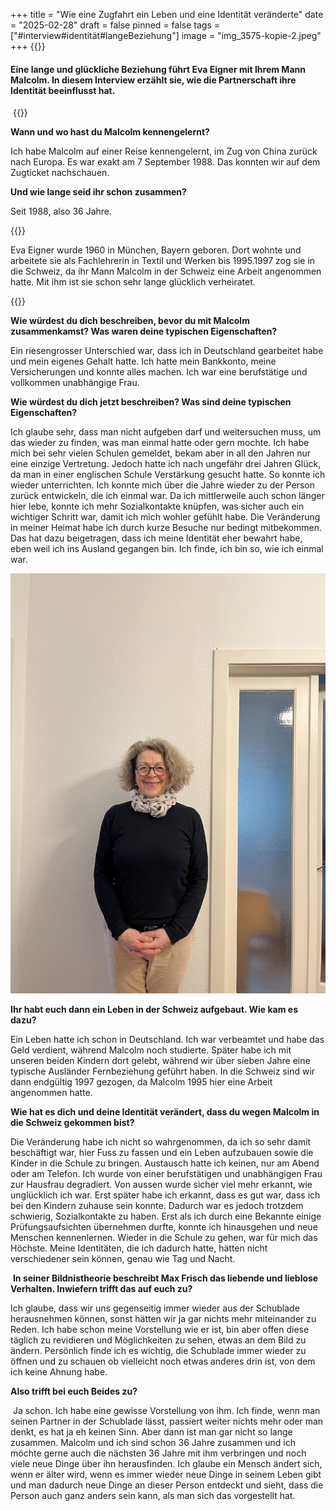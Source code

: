 +++
title = "Wie eine Zugfahrt ein Leben und eine Identität veränderte"
date = "2025-02-28"
draft = false
pinned = false
tags = ["#interview#identität#langeBeziehung"]
image = "img_3575-kopie-2.jpeg"
+++
{{<lead>}}

#### Eine lange und glückliche Beziehung führt Eva Eigner mit Ihrem Mann Malcolm. In diesem Interview erzählt sie, wie die Partnerschaft ihre Identität beeinflusst hat.

 {{<lead>}}

**Wann und wo hast du Malcolm kennengelernt?**

Ich habe Malcolm auf einer Reise kennengelernt, im Zug von China zurück nach Europa. Es war exakt am 7 September 1988. Das konnten wir auf dem Zugticket nachschauen.



**Und wie lange seid ihr schon zusammen?**

Seit 1988, also 36 Jahre.



{{<box>}}

Eva Eigner wurde 1960 in München, Bayern geboren. Dort wohnte und arbeitete sie als Fachlehrerin in Textil und Werken bis 1995.1997 zog sie in die Schweiz, da ihr Mann Malcolm in der Schweiz eine Arbeit angenommen hatte. Mit ihm ist sie schon sehr lange glücklich verheiratet.

{{</box>}}



**Wie würdest du dich beschreiben, bevor du mit Malcolm zusammenkamst? Was waren deine typischen Eigenschaften?**

Ein riesengrosser Unterschied war, dass ich in Deutschland gearbeitet habe und mein eigenes Gehalt hatte. Ich hatte mein Bankkonto, meine Versicherungen und konnte alles machen. Ich war eine berufstätige und vollkommen unabhängige Frau.



**Wie würdest du dich jetzt beschreiben? Was sind deine typischen Eigenschaften?**

Ich glaube sehr, dass man nicht aufgeben darf und weitersuchen muss, um das wieder zu finden, was man einmal hatte oder gern mochte. Ich habe mich bei sehr vielen Schulen gemeldet, bekam aber in all den Jahren nur eine einzige Vertretung. Jedoch hatte ich nach ungefähr drei Jahren Glück, da man in einer englischen Schule Verstärkung gesucht hatte. So konnte ich wieder unterrichten. Ich konnte mich über die Jahre wieder zu der Person zurück entwickeln, die ich einmal war. Da ich mittlerweile auch schon länger hier lebe, konnte ich mehr Sozialkontakte knüpfen, was sicher auch ein wichtiger Schritt war, damit ich mich wohler gefühlt habe. Die Veränderung in meiner Heimat habe ich durch kurze Besuche nur bedingt mitbekommen. Das hat dazu beigetragen, dass ich meine Identität eher bewahrt habe, eben weil ich ins Ausland gegangen bin. Ich finde, ich bin so, wie ich einmal war.



![Eva Eigner in ihrer gemeinsamen Wohnung mit ihrem Mann Malcolm in Bern](img_3575-kopie-2.jpeg)



**Ihr habt euch dann ein Leben in der Schweiz aufgebaut. Wie kam es dazu?** 

Ein Leben hatte ich schon in Deutschland. Ich war verbeamtet und habe das Geld verdient, während Malcolm noch studierte. Später habe ich mit unseren beiden Kindern dort gelebt, während wir über sieben Jahre eine typische Ausländer Fernbeziehung geführt haben. In die Schweiz sind wir dann endgültig 1997 gezogen, da Malcolm 1995 hier eine Arbeit angenommen hatte.



**Wie hat es dich und deine Identität verändert, dass du wegen Malcolm in die Schweiz gekommen bist?**

Die Veränderung habe ich nicht so wahrgenommen, da ich so sehr damit beschäftigt war, hier Fuss zu fassen und ein Leben aufzubauen sowie die Kinder in die Schule zu bringen. Austausch hatte ich keinen, nur am Abend oder am Telefon. Ich wurde von einer berufstätigen und unabhängigen Frau zur Hausfrau degradiert. Von aussen wurde sicher viel mehr erkannt, wie unglücklich ich war. Erst später habe ich erkannt, dass es gut war, dass ich bei den Kindern zuhause sein konnte. Dadurch war es jedoch trotzdem schwierig, Sozialkontakte zu haben. Erst als ich durch eine Bekannte einige Prüfungsaufsichten übernehmen durfte, konnte ich hinausgehen und neue Menschen kennenlernen. Wieder in die Schule zu gehen, war für mich das Höchste. Meine Identitäten, die ich dadurch hatte, hätten nicht verschiedener sein können, genau wie Tag und Nacht. 



 **In seiner Bildnistheorie beschreibt Max Frisch das liebende und lieblose Verhalten. Inwiefern trifft das auf euch zu?** 

Ich glaube, dass wir uns gegenseitig immer wieder aus der Schublade herausnehmen können, sonst hätten wir ja gar nichts mehr miteinander zu Reden. Ich habe schon meine Vorstellung wie er ist, bin aber offen diese täglich zu revidieren und Möglichkeiten zu sehen, etwas an dem Bild zu ändern. Persönlich finde ich es wichtig, die Schublade immer wieder zu öffnen und zu schauen ob vielleicht noch etwas anderes drin ist, von dem ich keine Ahnung habe.



**Also trifft bei euch Beides zu?**

 Ja schon. Ich habe eine gewisse Vorstellung von ihm. Ich finde, wenn man seinen Partner in der Schublade lässt, passiert weiter nichts mehr oder man denkt, es hat ja eh keinen Sinn. Aber dann ist man gar nicht so lange zusammen. Malcolm und ich sind schon 36 Jahre zusammen und ich möchte gerne auch die nächsten 36 Jahre mit ihm verbringen und noch viele neue Dinge über ihn herausfinden. Ich glaube ein Mensch ändert sich, wenn er älter wird, wenn es immer wieder neue Dinge in seinem Leben gibt und man dadurch neue Dinge an dieser Person entdeckt und sieht, dass die Person auch ganz anders sein kann, als man sich das vorgestellt hat.